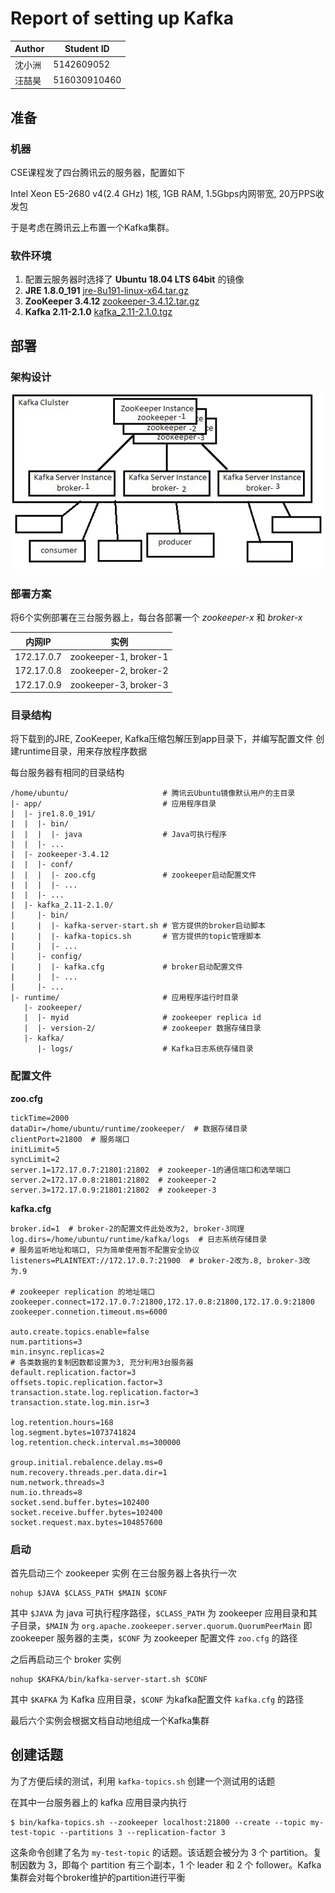 # Report of setting up Kafka
|Author|Student ID|
|---|---|
|沈小洲|5142609052|
|汪喆昊|516030910460|

## 准备

### 机器

CSE课程发了四台腾讯云的服务器，配置如下

Intel Xeon E5-2680 v4(2.4 GHz) 1核, 1GB RAM, 1.5Gbps内网带宽, 20万PPS收发包

于是考虑在腾讯云上布置一个Kafka集群。

### 软件环境

1. 配置云服务器时选择了 **Ubuntu 18.04 LTS 64bit** 的镜像
2. **JRE 1.8.0_191** [jre-8u191-linux-x64.tar.gz](https://download.oracle.com/otn-pub/java/jdk/8u191-b12/2787e4a523244c269598db4e85c51e0c/jre-8u191-linux-x64.tar.gz)
3. **ZooKeeper 3.4.12** [zookeeper-3.4.12.tar.gz](http://mirrors.hust.edu.cn/apache/zookeeper/stable/zookeeper-3.4.12.tar.gz)
4. **Kafka 2.11-2.1.0** [kafka_2.11-2.1.0.tgz](https://www.apache.org/dyn/closer.cgi?path=/kafka/2.1.0/kafka_2.11-2.1.0.tgz)

## 部署

### 架构设计

![架构设计](image/architecture.jpg)

### 部署方案

将6个实例部署在三台服务器上，每台各部署一个 _zookeeper-x_ 和 _broker-x_

| 内网IP | 实例 |
| --- | --- |
| 172.17.0.7 | zookeeper-1, broker-1 |
| 172.17.0.8 | zookeeper-2, broker-2 |
| 172.17.0.9 | zookeeper-3, broker-3 |

### 目录结构

将下载到的JRE, ZooKeeper, Kafka压缩包解压到app目录下，并编写配置文件
创建runtime目录，用来存放程序数据

每台服务器有相同的目录结构
```
/home/ubuntu/                     # 腾讯云Ubuntu镜像默认用户的主目录
|- app/                           # 应用程序目录
|  |- jre1.8.0_191/
|  |  |- bin/
|  |  |  |- java                  # Java可执行程序
|  |  |- ...
|  |- zookeeper-3.4.12
|  |  |- conf/
|  |  |  |- zoo.cfg               # zookeeper启动配置文件
|  |  |  |- ...
|  |  |- ...
|  |- kafka_2.11-2.1.0/
|     |- bin/
|     |  |- kafka-server-start.sh # 官方提供的broker启动脚本
|     |  |- kafka-topics.sh       # 官方提供的topic管理脚本
|     |  |- ...
|     |- config/
|     |  |- kafka.cfg             # broker启动配置文件
|     |  |- ...
|     |- ...
|- runtime/                       # 应用程序运行时目录
   |- zookeeper/
   |  |- myid                     # zookeeper replica id
   |  |- version-2/               # zookeeper 数据存储目录
   |- kafka/
      |- logs/                    # Kafka日志系统存储目录
```

### 配置文件

**zoo.cfg**

```
tickTime=2000
dataDir=/home/ubuntu/runtime/zookeeper/  # 数据存储目录
clientPort=21800  # 服务端口
initLimit=5
syncLimit=2
server.1=172.17.0.7:21801:21802  # zookeeper-1的通信端口和选举端口
server.2=172.17.0.8:21801:21802  # zookeeper-2
server.3=172.17.0.9:21801:21802  # zookeeper-3
```

**kafka.cfg**

```
broker.id=1  # broker-2的配置文件此处改为2, broker-3同理
log.dirs=/home/ubuntu/runtime/kafka/logs  # 日志系统存储目录
# 服务监听地址和端口, 只为简单使用暂不配置安全协议
listeners=PLAINTEXT://172.17.0.7:21900  # broker-2改为.8, broker-3改为.9

# zookeeper replication 的地址端口
zookeeper.connect=172.17.0.7:21800,172.17.0.8:21800,172.17.0.9:21800
zookeeper.connetion.timeout.ms=6000

auto.create.topics.enable=false
num.partitions=3
min.insync.replicas=2
# 各类数据的复制因数都设置为3, 充分利用3台服务器
default.replication.factor=3
offsets.topic.replication.factor=3
transaction.state.log.replication.factor=3
transaction.state.log.min.isr=3

log.retention.hours=168
log.segment.bytes=1073741824
log.retention.check.interval.ms=300000

group.initial.rebalence.delay.ms=0
num.recovery.threads.per.data.dir=1
num.network.threads=3
num.io.threads=8
socket.send.buffer.bytes=102400
socket.receive.buffer.bytes=102400
socket.request.max.bytes=104857600
```

### 启动

首先启动三个 zookeeper 实例
在三台服务器上各执行一次

```
nohup $JAVA $CLASS_PATH $MAIN $CONF
```
其中 `$JAVA` 为 java 可执行程序路径，`$CLASS_PATH` 为 zookeeper 应用目录和其子目录，`$MAIN` 为 `org.apache.zookeeper.server.quorum.QuorumPeerMain` 即 zookeeper 服务器的主类，`$CONF` 为 zookeeper 配置文件 `zoo.cfg` 的路径

之后再启动三个 broker 实例

```
nohup $KAFKA/bin/kafka-server-start.sh $CONF
```
其中 `$KAFKA` 为 Kafka 应用目录，`$CONF` 为kafka配置文件 `kafka.cfg` 的路径

最后六个实例会根据文档自动地组成一个Kafka集群

## 创建话题

为了方便后续的测试，利用 `kafka-topics.sh` 创建一个测试用的话题

在其中一台服务器上的 kafka 应用目录内执行
```
$ bin/kafka-topics.sh --zookeeper localhost:21800 --create --topic my-test-topic --partitions 3 --replication-factor 3
```

这条命令创建了名为 `my-test-topic` 的话题。该话题会被分为 3 个 partition。复制因数为 3，即每个 partition 有三个副本，1 个 leader 和 2 个 follower。Kafka集群会对每个broker维护的partition进行平衡
